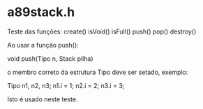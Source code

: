 # a89stack.h


Teste das funções:
create()
isVoid()
isFull()
push()
pop()
destroy()


Ao usar a função push():

void push(Tipo n, Stack pilha)

o membro correto da estrutura Tipo deve ser setado, exemplo:

Tipo n1, n2, n3;
n1.i = 1;
n2.i = 2;
n3.i = 3;

Isto é usado neste teste.
